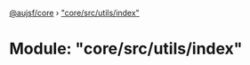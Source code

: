 [@aujsf/core](../README.md) › ["core/src/utils/index"](_core_src_utils_index_.md)

# Module: "core/src/utils/index"


